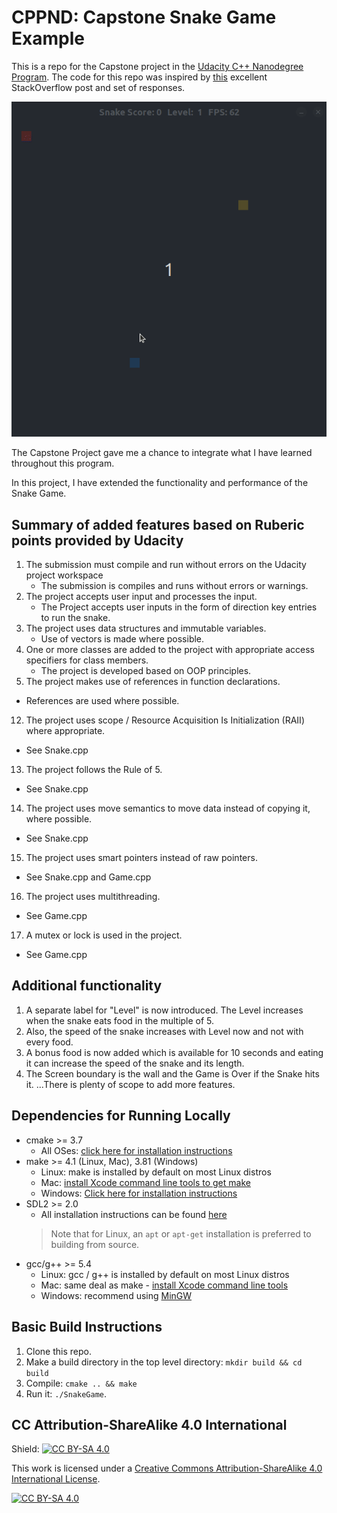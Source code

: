 # CPPND: Capstone Snake Game Example

This is a repo for the Capstone project in the [Udacity C++ Nanodegree Program](https://www.udacity.com/course/c-plus-plus-nanodegree--nd213). The code for this repo was inspired by [this](https://codereview.stackexchange.com/questions/212296/snake-game-in-c-with-sdl) excellent StackOverflow post and set of responses.

<img src="snake_game2.gif"/>

The Capstone Project gave me a chance to integrate what I have learned throughout this program.

In this project, I have extended the functionality and performance of the Snake Game.

## Summary of added features based on Ruberic points provided by Udacity
1) The submission must compile and run without errors on the Udacity project workspace
   * The submission is compiles and runs without errors or warnings.
3) The project accepts user input and processes the input.
   * The Project accepts user inputs in the form of direction key entries to run the snake.
5) The project uses data structures and immutable variables.
   * Use of vectors is made where possible. 
7) One or more classes are added to the project with appropriate access specifiers for class members.
   * The project is developed based on OOP principles.
10) The project makes use of references in function declarations.
   * References are used where possible.
12) The project uses scope / Resource Acquisition Is Initialization (RAII) where appropriate.
   * See Snake.cpp
13) The project follows the Rule of 5.
   * See Snake.cpp
14) The project uses move semantics to move data instead of copying it, where possible.
   * See Snake.cpp
15) The project uses smart pointers instead of raw pointers.
   * See Snake.cpp and Game.cpp
16) The project uses multithreading.
   * See Game.cpp
17) A mutex or lock is used in the project.
   * See Game.cpp

## Additional functionality
1) A separate label for "Level" is now introduced. The Level increases when the snake eats food in the multiple of 5.
2) Also, the speed of the snake increases with Level now and not with every food.
3) A bonus food is now added which is available for 10 seconds and eating it can increase the speed of the snake and its length.
4) The Screen boundary is the wall and the Game is Over if the Snake hits it.
...There is plenty of scope to add more features.

## Dependencies for Running Locally
* cmake >= 3.7
  * All OSes: [click here for installation instructions](https://cmake.org/install/)
* make >= 4.1 (Linux, Mac), 3.81 (Windows)
  * Linux: make is installed by default on most Linux distros
  * Mac: [install Xcode command line tools to get make](https://developer.apple.com/xcode/features/)
  * Windows: [Click here for installation instructions](http://gnuwin32.sourceforge.net/packages/make.htm)
* SDL2 >= 2.0
  * All installation instructions can be found [here](https://wiki.libsdl.org/Installation)
  >Note that for Linux, an `apt` or `apt-get` installation is preferred to building from source. 
* gcc/g++ >= 5.4
  * Linux: gcc / g++ is installed by default on most Linux distros
  * Mac: same deal as make - [install Xcode command line tools](https://developer.apple.com/xcode/features/)
  * Windows: recommend using [MinGW](http://www.mingw.org/)

## Basic Build Instructions

1. Clone this repo.
2. Make a build directory in the top level directory: `mkdir build && cd build`
3. Compile: `cmake .. && make`
4. Run it: `./SnakeGame`.


## CC Attribution-ShareAlike 4.0 International


Shield: [![CC BY-SA 4.0][cc-by-sa-shield]][cc-by-sa]

This work is licensed under a
[Creative Commons Attribution-ShareAlike 4.0 International License][cc-by-sa].

[![CC BY-SA 4.0][cc-by-sa-image]][cc-by-sa]

[cc-by-sa]: http://creativecommons.org/licenses/by-sa/4.0/
[cc-by-sa-image]: https://licensebuttons.net/l/by-sa/4.0/88x31.png
[cc-by-sa-shield]: https://img.shields.io/badge/License-CC%20BY--SA%204.0-lightgrey.svg
